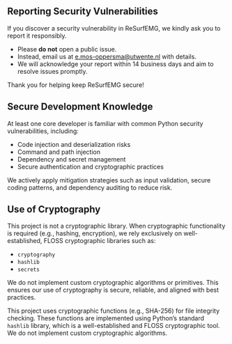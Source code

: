 
## Reporting Security Vulnerabilities

If you discover a security vulnerability in ReSurfEMG, we kindly ask you to report it responsibly.

- Please **do not** open a public issue.
- Instead, email us at  e.mos-oppersma@utwente.nl with details.
- We will acknowledge your report within 14 business days and aim to resolve issues promptly.

Thank you for helping keep ReSurfEMG secure!

## Secure Development Knowledge

At least one core developer is familiar with common Python security vulnerabilities, including:

- Code injection and deserialization risks
- Command and path injection
- Dependency and secret management
- Secure authentication and cryptographic practices

We actively apply mitigation strategies such as input validation, secure coding patterns, and dependency auditing to reduce risk.

## Use of Cryptography


This project is not a cryptographic library. When cryptographic functionality is required (e.g., hashing, encryption), we rely exclusively on well-established, FLOSS cryptographic libraries such as:

- `cryptography`
- `hashlib`
- `secrets`

We do not implement custom cryptographic algorithms or primitives. This ensures our use of cryptography is secure, reliable, and aligned with best practices.


This project uses cryptographic functions (e.g., SHA-256) for file integrity checking. These functions are implemented using Python’s standard `hashlib` library, which is a well-established and FLOSS cryptographic tool. We do not implement custom cryptographic algorithms.
